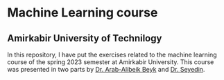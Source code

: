 # Machine Learning course 
## Amirkabir University of Technilogy

In this repository, I have put the exercises related to the machine learning course of the spring 2023 semester at Amirkabir University.
This course was presented in two parts by [Dr. Arab-Alibeik Beyk](http://rcbtr.tums.ac.ir/En/Default.aspx?id=1123) and [Dr. Seyedin](https://scholar.google.com/citations?user=Vm-JpcgAAAAJ&hl=en).


